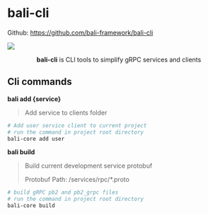 # bali-cli

Github: https://github.com/bali-framework/bali-cli

<img src="https://img.shields.io/pypi/v/bali-cli" />

<p align="center">
    <b>bali-cli</b> is 
    CLI tools to simplify gRPC services and clients
</p>

## Cli commands 

**bali add {service}**

> Add service to clients folder

```bash
# Add user service client to current project
# run the command in project root directory
bali-core add user
```

**bali build**

> Build current development service protobuf 
>
> Protobuf Path: /services/rpc/*.proto

```bash
# build gRPC pb2 and pb2_grpc files 
# run the command in project root directory
bali-core build
```

